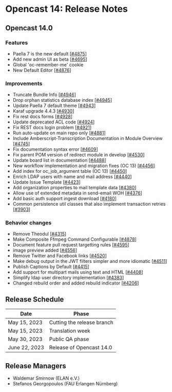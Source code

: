 # Opencast 14: Release Notes

Opencast 14.0
-------------

### Features
- Paella 7 is the new default [[#4875](https://github.com/opencast/opencast/pull/4875)]
- Add new admin UI as beta [[#4695](https://github.com/opencast/opencast/pull/4695)]
- Global 'oc-remember-me' cookie
- New Default Editor [[#4876](https://github.com/opencast/opencast/pull/4876)]

### Improvements
- Truncate Bundle Info [[#4946](https://github.com/opencast/opencast/pull/4946)]
- Drop orphan statistics database index [[#4945](https://github.com/opencast/opencast/pull/4945)]
- Update Paella 7 default theme [[#4943](https://github.com/opencast/opencast/pull/4943)]
- Karaf upgrade 4.4.3 [[#4930](https://github.com/opencast/opencast/pull/4930)]
- Fix rest docs forms [[#4928](https://github.com/opencast/opencast/pull/4928)]
- Update deprecated ACL code [[#4924](https://github.com/opencast/opencast/pull/4924)]
- Fix REST docs login problem [[#4921](https://github.com/opencast/opencast/pull/4921)]
- Run auto-update on main repo only [[#4881](https://github.com/opencast/opencast/pull/4881)]
- Include Amberscript-Transcription Documentation in Module Overview [[#4745](https://github.com/opencast/opencast/pull/4745)]
- Fix documentation syntax error [[#4609](https://github.com/opencast/opencast/pull/4609)]
- Fix parent POM version of redirect module in develop [[#4530](https://github.com/opencast/opencast/pull/4530)]
- Update board list in documentation [[#4488](https://github.com/opencast/opencast/pull/4488)]
- New workflow implementation and migration fixes (OC 13) [[#4456](https://github.com/opencast/opencast/pull/4456)]
- Add index for oc_job_argument table (OC 13) [[#4450](https://github.com/opencast/opencast/pull/4450)]
- Enrich LDAP users with name and mail address [[#4440](https://github.com/opencast/opencast/pull/4440)]
- Update Issue Template [[#4423](https://github.com/opencast/opencast/pull/4423)]
- Add organization properties to mail template data [[#4380](https://github.com/opencast/opencast/pull/4380)]
- Allow use of extended metadata in send-email WOH [[#4376](https://github.com/opencast/opencast/pull/4376)]
- Add basic auth support ingest download [[#4180](https://github.com/opencast/opencast/pull/4180)]
- Common persistence util classes that also implement transaction retries [[#3903](https://github.com/opencast/opencast/pull/3903)]

### Behavior changes
- Remove Theodul [[#4315](https://github.com/opencast/opencast/pull/4315)]
- Make Composite Ffmpeg Command Configurable [[#4878](https://github.com/opencast/opencast/pull/4878)]
- Document feature pull request targetting rules [[#4595](https://github.com/opencast/opencast/pull/4595)]
- image preview added [[#4556](https://github.com/opencast/opencast/pull/4556)]
- Remove Twitter and Facebook links [[#4520](https://github.com/opencast/opencast/pull/4520)]
- Make debug output in the JWT filters simpler and more idiomatic [[#4511](https://github.com/opencast/opencast/pull/4511)]
- Publish Captions by Default [[#4415](https://github.com/opencast/opencast/pull/4415)]
- Add support for multipart mails using text and HTML [[#4408](https://github.com/opencast/opencast/pull/4408)]
- Simplify ldap user directory implementation [[#4383](https://github.com/opencast/opencast/pull/4383)]
- Changed rebuild order and added rebuild indicator [[#4206](https://github.com/opencast/opencast/pull/4206)]


Release Schedule
----------------

| Date          | Phase                      |
|---------------|----------------------------|
| May 15, 2023  | Cutting the release branch |
| May 15, 2023  | Translation week           |
| May 30, 2023  | Public QA phase            |
| June 22, 2023 | Release of Opencast 14.0   |

Release Managers
----------------

- Waldemar Smirnow (ELAN e.V.)
- Stefanos Georgopoulos (FAU Erlangen Nürnberg)
